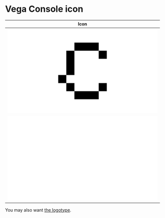 # Vega Console icon
| Icon |
| --- |
|![Black](Vega_Console_Brand_Icon_Black.png)|
|![White](Vega_Console_Brand_Icon_White.png)|

You may also want [the logotype](./../2A-Logotype/).
